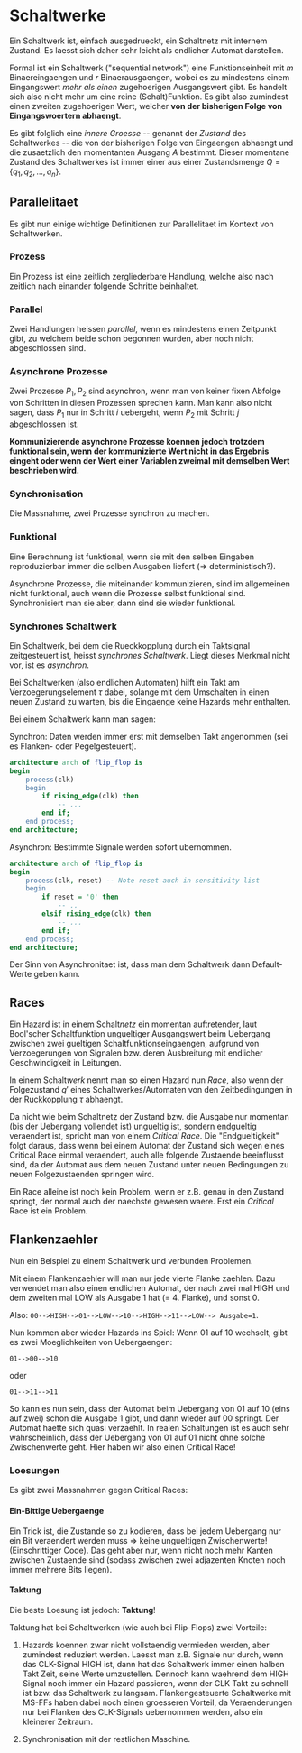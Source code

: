 # Schaltwerke

Ein Schaltwerk ist, einfach ausgedrueckt, ein Schaltnetz mit internem
Zustand. Es laesst sich daher sehr leicht als endlicher Automat darstellen.

Formal ist ein Schaltwerk ("sequential network") eine Funktionseinheit mit $m$
Binaereingaengen und $r$ Binaerausgaengen, wobei es zu mindestens einem
Eingangswert *mehr als einen* zugehoerigen Ausgangswert gibt. Es handelt sich
also nicht mehr um eine reine (Schalt)Funktion. Es gibt also zumindest einen
zweiten zugehoerigen Wert, welcher __von der bisherigen Folge von
Eingangswoertern abhaengt__.

Es gibt folglich eine *innere Groesse* -- genannt der *Zustand* des
Schaltwerkes -- die von der bisherigen Folge von Eingaengen abhaengt und die
zusaetzlich den momentanten Ausgang $A$ bestimmt. Dieser momentane Zustand des
Schaltwerkes ist immer einer aus einer Zustandsmenge $Q = \{q_1, q_2, ...,
q_n\}$.

## Parallelitaet

Es gibt nun einige wichtige Definitionen zur Parallelitaet im Kontext von
Schaltwerken.

### Prozess

Ein Prozess ist eine zeitlich zergliederbare Handlung, welche also nach
zeitlich nach einander folgende Schritte beinhaltet.

### Parallel

Zwei Handlungen heissen *parallel*, wenn es mindestens einen Zeitpunkt
gibt, zu welchem beide schon begonnen wurden, aber noch nicht abgeschlossen
sind.

### Asynchrone Prozesse

Zwei Prozesse $P_1, P_2$ sind asynchron, wenn man von
keiner fixen Abfolge von Schritten in diesen Prozessen sprechen kann. Man kann
also nicht sagen, dass $P_1$ nur in Schritt $i$ uebergeht, wenn $P_2$ mit
Schritt $j$ abgeschlossen ist.

__Kommunizierende asynchrone Prozesse koennen jedoch trotzdem funktional sein,
wenn der kommunizierte Wert nicht in das Ergebnis eingeht oder wenn der Wert
einer Variablen zweimal mit demselben Wert beschrieben wird.__

### Synchronisation

Die Massnahme, zwei Prozesse synchron zu machen.

### Funktional

Eine Berechnung ist funktional, wenn sie mit den selben Eingaben
reproduzierbar immer die selben Ausgaben liefert (=> deterministisch?).

Asynchrone Prozesse, die miteinander kommunizieren, sind im allgemeinen nicht
funktional, auch wenn die Prozesse selbst funktional sind. Synchronisiert man
sie aber, dann sind sie wieder funktional.

### Synchrones Schaltwerk

Ein Schaltwerk, bei dem die Rueckkopplung durch ein Taktsignal zeitgesteuert
ist, heisst *synchrones Schaltwerk*. Liegt dieses Merkmal nicht vor, ist es
*asynchron*.

Bei Schaltwerken (also endlichen Automaten) hilft ein Takt am
Verzoegerungselement $\tau$ dabei, solange mit dem Umschalten in einen neuen
Zustand zu warten, bis die Eingaenge keine Hazards mehr enthalten.

Bei einem Schaltwerk kann man sagen:

Synchron: Daten werden immer erst mit demselben Takt angenommen (sei es Flanken-
oder Pegelgesteuert).

```vhdl
architecture arch of flip_flop is
begin
	process(clk)
	begin
		if rising_edge(clk) then
			-- ...
		end if;
	end process;
end architecture;
```

Asynchron: Bestimmte Signale werden sofort ubernommen.

```vhdl
architecture arch of flip_flop is
begin
	process(clk, reset) -- Note reset auch in sensitivity list
	begin
		if reset = '0' then
			-- ..
		elsif rising_edge(clk) then
			-- ...
		end if;
	end process;
end architecture;
```

Der Sinn von Asynchronitaet ist, dass man dem Schaltwerk dann Default-Werte
geben kann.

## Races

Ein Hazard ist in einem Schalt*netz* ein momentan auftretender, laut Bool'scher
Schaltfunktion ungueltiger Ausgangswert beim Uebergang zwischen zwei gueltigen
Schaltfunktionseingaengen, aufgrund von Verzoegerungen von Signalen bzw. deren
Ausbreitung mit endlicher Geschwindigkeit in Leitungen.

In einem Schalt*werk* nennt man so einen Hazard nun *Race*, also wenn der
Folgezustand $q'$ eines Schaltwerkes/Automaten von den Zeitbedingungen in der
Ruckkopplung $\tau$ abhaengt.

Da nicht wie beim Schaltnetz der Zustand bzw. die Ausgabe nur momentan (bis der
Uebergang vollendet ist) ungueltig ist, sondern endgueltig veraendert ist,
spricht man von einem *Critical Race*. Die "Endgueltigkeit" folgt daraus, dass
wenn bei einem Automat der Zustand sich wegen eines Critical Race einmal
veraendert, auch alle folgende Zustaende beeinflusst sind, da der Automat aus
dem neuen Zustand unter neuen Bedingungen zu neuen Folgezustaenden springen
wird.

Ein Race alleine ist noch kein Problem, wenn er z.B. genau in den Zustand
springt, der normal auch der naechste gewesen waere. Erst ein *Critical* Race
ist ein Problem.

## Flankenzaehler

Nun ein Beispiel zu einem Schaltwerk und verbunden Problemen.

Mit einem Flankenzaehler will man nur jede vierte Flanke zaehlen. Dazu verwendet
man also einen endlichen Automat, der nach zwei mal HIGH und dem zweiten mal LOW
als Ausgabe $1$ hat (= 4. Flanke), und sonst $0$.

Also: `00-->HIGH-->01-->LOW-->10-->HIGH-->11-->LOW--> Ausgabe=1`.

Nun kommen aber wieder Hazards ins Spiel: Wenn $01$ auf $10$ wechselt, gibt es
zwei Moeglichkeiten von Uebergaengen:

`01-->00-->10`

oder

`01-->11-->11`

So kann es nun sein, dass der Automat beim Uebergang von $01$ auf $10$ (eins auf
zwei) schon die Ausgabe $1$ gibt, und dann wieder auf $00$ springt. Der Automat
haette sich quasi verzaehlt. In realen Schaltungen ist es auch sehr
wahrscheinlich, dass der Uebergang von $01$ auf $01$ nicht ohne solche
Zwischenwerte geht. Hier haben wir also einen Critical Race!

### Loesungen

Es gibt zwei Massnahmen gegen Critical Races:

#### Ein-Bittige Uebergaenge

Ein Trick ist, die Zustande so zu kodieren, dass bei jedem Uebergang nur ein Bit
veraendert werden muss $\Rightarrow$ keine ungueltigen Zwischenwerte!
(Einschrittiger Code). Das geht aber nur, wenn nicht noch mehr Kanten zwischen
Zustaende sind (sodass zwischen zwei adjazenten Knoten noch immer mehrere Bits
liegen).

#### Taktung

Die beste Loesung ist jedoch: __Taktung__!

Taktung hat bei Schaltwerken (wie auch bei Flip-Flops) zwei Vorteile:

1. Hazards koennen zwar nicht vollstaendig vermieden werden, aber zumindest
   reduziert werden. Laesst man z.B. Signale nur durch, wenn das CLK-Signal HIGH
   ist, dann hat das Schaltwerk immer einen halben Takt Zeit, seine Werte
   umzustellen. Dennoch kann waehrend dem HIGH Signal noch immer ein Hazard
   passieren, wenn der CLK Takt zu schnell ist bzw. das Schaltwerk zu langsam.
   Flankengesteuerte Schaltwerke mit MS-FFs haben dabei noch einen groesseren
   Vorteil, da Veraenderungen nur bei Flanken des CLK-Signals uebernommen
   werden, also ein kleinerer Zeitraum.

2. Synchronisation mit der restlichen Maschine.
